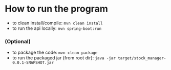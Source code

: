 # How to run the program

- to clean install/compile: `mvn clean install`
- to run the api locally: `mvn spring-boot:run`

### (Optional)

- to package the code: `mvn clean package`
- to run the packaged jar (from root dir): `java -jar target/stock_manager-0.0.1-SNAPSHOT.jar`